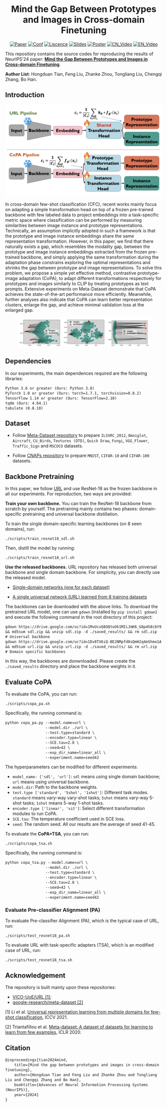 <h1 align='center'> Mind the Gap Between Prototypes and Images in Cross-domain Finetuning</h1>

<p align='center'>
<a href="http://arxiv.org/abs/2410.12474"><img src="https://img.shields.io/badge/arXiv-2410.12474-b31b1b.svg" alt="Paper"></a> <a href="https://neurips.cc/"><img src="https://img.shields.io/badge/Pub-NeurIPS'24-blue" alt="Conf"></a> <a href="https://opensource.org/licenses/MIT"><img src="https://img.shields.io/badge/License-MIT-yellow.svg" alt="Liscence"></a> <a href="https://hongduantian.github.io/_pages/data/slides/NeurIPS24_CoPA.pdf"><img src="https://img.shields.io/badge/Slides%20-D76364" alt="Slides"></a> <a href=""><img src="https://img.shields.io/badge/Poster%20-Ffa500" alt="Poster"></a> <a href=""><img src="https://img.shields.io/badge/CN_Video%20-54b345" alt="CN_Video"></a> <a href=""><img src="https://img.shields.io/badge/EN_Video%20-54b345" alt="EN_Video"></a>

</p>

This repository contains the source codes for reproducing the results of NeurIPS'24 paper: [**Mind the Gap Between Prototypes and Images in Cross-domain Finetuning**](http://arxiv.org/abs/2410.12474).

**Author List**: Hongduan Tian, Feng Liu, Zhanke Zhou, Tongliang Liu, Chengqi Zhang, Bo Han. 

## Introduction

<p align='center'>
<img src=./illustrationfigures/pipeline.png width=600/>
</p>

In cross-domain few-shot classification (CFC), recent works mainly focus on adapting a simple transformation head on top of a frozen pre-trained backbone with few labeled data to project embeddings into a task-specific metric space where classification can be performed by measuring similarities between image instance and prototype representations. Technically, an assumption implicitly adopted in such a framework is that the prototype and image instance embeddings share the same representation transformation. However, in this paper, we find that there naturally exists a gap, which resembles the modality gap, between the prototype and image instance embeddings extracted from the frozen pre-trained backbone, and simply applying the same transformation during the adaptation phase constrains exploring the optimal representations and shrinks the gap between prototype and image representations. To solve this problem, we propose a simple yet effective method, contrastive prototype-image adaptation (CoPA), to adapt different transformations respectively for prototypes and images similarly to CLIP by treating prototypes as text prompts. Extensive experiments on Meta-Dataset demonstrate that CoPA achieves the state-of-the-art performance more efficiently. Meanwhile, further analyses also indicate that CoPA can learn better representation clusters, enlarge the gap, and achieve minimal validation loss at the enlarged gap. 

<center>
<figure>
<img src=./illustrationfigures/gap.png/>
</center>

## Dependencies
In our experiments, the main dependences required are the following libraries:
```
Python 3.6 or greater (Ours: Python 3.8)
PyTorch 1.0 or greater (Ours: torch=1.7.1, torchvision=0.8.2)
TensorFlow 1.14 or greater (Ours: TensorFlow=2.10)
tqdm (Ours: 4.64.1)
tabulate (0.8.10)
```

## Dataset
- Follow [Meta-Dataset repository](https://github.com/google-research/meta-dataset) to prepare `ILSVRC_2012`, `Omniglot`, `Aircraft`, `CU_Birds`, `Textures (DTD)`, `Quick Draw`, `Fungi`, `VGG_Flower`, `Traffic_Sign` and `MSCOCO` datasets.

- Follow [CNAPs repository](https://github.com/cambridge-mlg/cnaps) to prepare `MNIST`, `CIFAR-10` and `CIFAR-100` datasets.



## Backbone Pretraining
In this paper, we follow [URL](https://arxiv.org/pdf/2103.13841.pdf) and use ResNet-18 as the frozen backbone in all our experiments. For reproduction, two ways are provided:

__Train your own backbone.__ You can train the ResNet-18 backbone from scratch by yourself. The pretraining mainly contains two phases: domain-specific pretraining and universal backbone distillation.

To train the single domain-specific learning backbones (on 8 seen domains), run:
```
./scripts/train_resnet18_sdl.sh
```

Then, distill the model by running:
```
./scripts/train_resnet18_url.sh
```

__Use the released backbones.__ URL repository has released both universal backbone and single domain backbone. For simplicity, you can directly use the released model.
- [Single-domain networks (one for each dataset)](https://drive.google.com/file/d/1MvUcvQ8OQtoOk1MIiJmK6_G8p4h8cbY9/view?usp=sharing)

- [A single universal network (URL) learned from 8 training datasets](https://drive.google.com/file/d/1Dv8TX6iQ-BE2NMpfd0sQmH2q4mShmo1A/view?usp=sharing)

The backbones can be downloaded with the above links. To download the pretrained URL model, one can use `gdown` (installed by ```pip install gdown```) and execute the following command in the root directory of this project:
```
gdown https://drive.google.com/uc?id=1MvUcvQ8OQtoOk1MIiJmK6_G8p4h8cbY9 && md5sum sdl.zip && unzip sdl.zip -d ./saved_results/ && rm sdl.zip  # Universal backbone
gdown https://drive.google.com/uc?id=1Dv8TX6iQ-BE2NMpfd0sQmH2q4mShmo1A && md5sum url.zip && unzip url.zip -d ./saved_results/ && rm url.zip  # Domain specific backbones
```
In this way, the backbones are donwnloaded. Please create the ```./saved_results``` directory and place the backbone weights in it. 

## Evaluate CoPA
To evaluate the CoPA, you can run:
```
./scripts/copa_pa.sh
```
Specifically, the running command is:
```
python copa_pa.py --model.name=url \
                  --model.dir ./url \
                  --test.type=standard \
                  --encoder.type=linear \
                  --SCE.tau=2.0 \
                  --seed=42 \
                  --exp_dir_name=linear_all \
                  --experiment.name=seed42
```
The hyperparameters can be modified for different experiments:
- `model_name: ['sdl', 'url']`: `sdl` means using single domain backbone; `url` means using universal backbone.
- `model.dir`: Path to the backbone weights.
- `test.type ['standard', '5shot', '1shot']`: Different task modes. `standard` means vary-way vary-shot tasks; `5shot` means vary-way 5-shot tasks; `1shot` means 5-way 1-shot tasks.
- `encoder.type ['linear', 'vit']`: Select different transformation modules to run CoPA.
- `SCE.tau`: The temperature coefficient used in SCE loss.
- `seed`: The random seed. All our results are the average of seed 41-45.

To evaluate the __CoPA+TSA__, you can run:
```
./scripts/copa_tsa.sh
```
Specifically, the running command is:
```
python copa_tsa.py --model.name=url \
                  --model.dir ./url \
                  --test.type=standard \
                  --encoder.type=linear \
                  --SCE.tau=2.0 \
                  --seed=42 \
                  --exp_dir_name=linear_all \
                  --experiment.name=seed42
```
### Evaluate Pre-classifier Alignment (PA)
To evaluate Pre-classifier Alignment (PA), which is the typical case of URL, run:

```
./scripts/test_resnet18_pa.sh
```

To evaluate URL with task-specific adapters (TSA), which is an modified case of URL, run:

```
./scripts/test_resnet18_tsa.sh
```

## Acknowledgement
 
 The repository is built mainly upon these repositories:
 
- [VICO-UoE/URL [1]](https://github.com/VICO-UoE/URL);
- [google-research/meta-dataset [2]](https://github.com/google-research/meta-dataset)

[1] Li et al. [Universal representation learning from multiple domains for few-shot classification](https://arxiv.org/pdf/2103.13841), ICCV 2021.

[2] Triantafillou et al. [Meta-dataset: A dataset of datasets for learning to learn from few examples](https://arxiv.org/pdf/1903.03096), ICLR 2020.

## Citation
```
@inproceedings{tian2024mind,
    title={Mind the gap between prototypes and images in cross-domain finetuning},
    author={Hongduan Tian and Feng Liu and Zhanke Zhou and Tongliang Liu and Chengqi Zhang and Bo Han},
    booktitle={Advances of Neural Information Processing Systems (NeurIPS)},
    year={2024}
}
```
